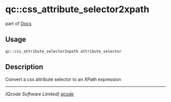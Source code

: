 qc::css_attribute_selector2xpath
================================

part of [Docs](.)

Usage
-----
`qc::css_attribute_selector2xpath attribute_selector`

Description
-----------
Convert a css attribute selector to an XPath expression

----------------------------------
*[Qcode Software Limited] [qcode]*

[qcode]: www.qcode.co.uk "Qcode Software"